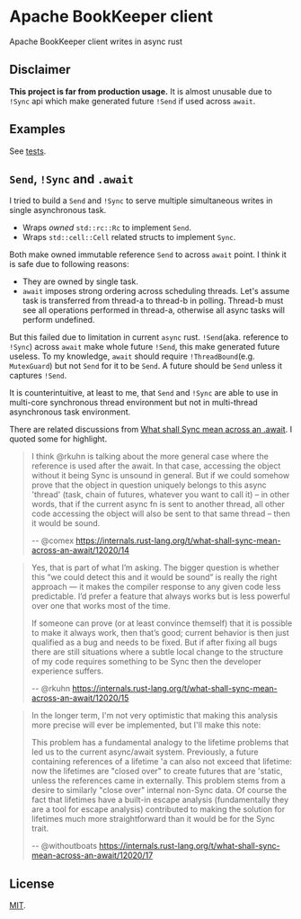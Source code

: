 # Apache BookKeeper client
Apache BookKeeper client writes in async rust

## Disclaimer
**This project is far from production usage.** It is almost unusable due to `!Sync` api which make generated future `!Send` if used across `await`.

## Examples
See [tests](tests/client.rs).

## `Send`, `!Sync` and `.await`
I tried to build a `Send` and `!Sync` to serve multiple simultaneous writes in single asynchronous task.
* Wraps *owned* `std::rc::Rc` to implement `Send`.
* Wraps `std::cell::Cell` related structs to implement `Sync`.

Both make owned immutable reference `Send` to across `await` point. I think it is safe due to following reasons:
* They are owned by single task.
* `await` imposes strong ordering across scheduling threads. Let's assume task is transferred from thread-a to thread-b in polling. Thread-b must see all operations performed in thread-a, otherwise all async tasks will perform undefined.

But this failed due to limitation in current `async` rust. `!Send`(aka. reference to `!Sync`) across `await` make whole future `!Send`, this make generated future useless. To my knowledge, `await` should require `!ThreadBound`(e.g. `MutexGuard`) but not `Send` for it to be `Send`. A future should be `Send` unless it captures `!Send`.

It is counterintuitive, at least to me, that `Send` and `!Sync` are able to use in multi-core synchronous thread environment but not in multi-thread asynchronous task environment.

There are related discussions from [What shall Sync mean across an .await](https://internals.rust-lang.org/t/what-shall-sync-mean-across-an-await/12020). I quoted some for highlight.

> I think @rkuhn is talking about the more general case where the reference is used after the await. In that case, accessing the object without it being Sync is unsound in general. But if we could somehow prove that the object in question uniquely belongs to this async 'thread' (task, chain of futures, whatever you want to call it) – in other words, that if the current async fn is sent to another thread, all other code accessing the object will also be sent to that same thread – then it would be sound.
>
> -- @comex https://internals.rust-lang.org/t/what-shall-sync-mean-across-an-await/12020/14

> Yes, that is part of what I’m asking. The bigger question is whether this “we could detect this and it would be sound” is really the right approach — it makes the compiler response to any given code less predictable. I’d prefer a feature that always works but is less powerful over one that works most of the time.
>
> If someone can prove (or at least convince themself) that it is possible to make it always work, then that’s good; current behavior is then just qualified as a bug and needs to be fixed. But if after fixing all bugs there are still situations where a subtle local change to the structure of my code requires something to be Sync then the developer experience suffers.
>
> -- @rkuhn https://internals.rust-lang.org/t/what-shall-sync-mean-across-an-await/12020/15

> In the longer term, I'm not very optimistic that making this analysis more precise will ever be implemented, but I'll make this note:
>
> This problem has a fundamental analogy to the lifetime problems that led us to the current async/await system. Previously, a future containing references of a lifetime 'a can also not exceed that lifetime: now the lifetimes are "closed over" to create futures that are 'static, unless the references came in externally. This problem stems from a desire to similarly "close over" internal non-Sync data. Of course the fact that lifetimes have a built-in escape analysis (fundamentally they are a tool for escape analysis) contributed to making the solution for lifetimes much more straightforward than it would be for the Sync trait.
>
> -- @withoutboats https://internals.rust-lang.org/t/what-shall-sync-mean-across-an-await/12020/17

## License
[MIT](LICENSE).
